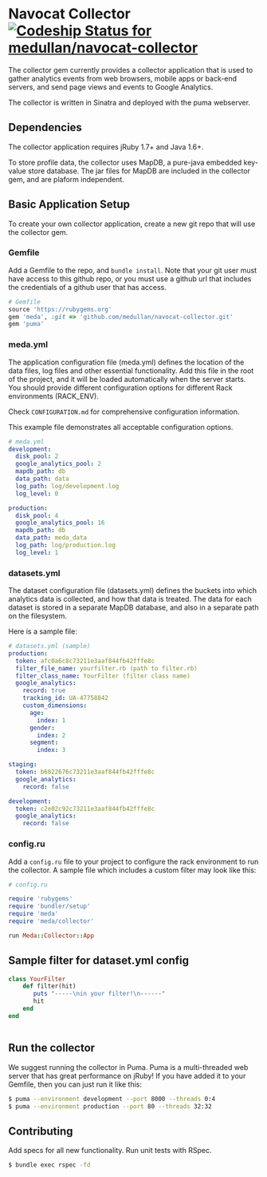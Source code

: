 # Navocat Collector [ ![Codeship Status for medullan/navocat-collector](https://codeship.com/projects/257cb380-5615-0132-3f01-16afe4cead14/status?branch=master)](https://codeship.com/projects/49450)

The collector gem currently provides a collector application that is used to gather analytics events from web browsers, mobile apps or back-end servers, and send page views and events to Google Analytics.

The collector is written in Sinatra and deployed with the puma webserver.

## Dependencies

The collector application requires jRuby 1.7+ and Java 1.6+.

To store profile data, the collector uses MapDB, a pure-java embedded key-value store database. The jar files for MapDB are included in the collector gem, and are plaform independent.

## Basic Application Setup

To create your own collector application, create a new git repo that will use the collector gem.

### Gemfile

Add a Gemfile to the repo, and `bundle install`. Note that your git user must have access to this github repo, or you must use a github url that includes the credentials of a github user that has access.

```ruby
# Gemfile
source 'https://rubygems.org'
gem 'meda', :git => 'github.com/medullan/navocat-collector.git'
gem 'puma'
```

### meda.yml

The application configuration file (meda.yml) defines the location of the data files, log files and other essential functionality. Add this file in the root of the project, and it will be loaded automatically when the server starts. You should provide different configuration options for different Rack environments (RACK_ENV).

Check `CONFIGURATION.md` for comprehensive configuration information.

This example file demonstrates all acceptable configuration options.

```yaml
# meda.yml
development:
  disk_pool: 2
  google_analytics_pool: 2
  mapdb_path: db
  data_path: data
  log_path: log/development.log
  log_level: 0

production:
  disk_pool: 4
  google_analytics_pool: 16
  mapdb_path: db
  data_path: meda_data
  log_path: log/production.log
  log_level: 1
```

### datasets.yml

The dataset configuration file (datasets.yml) defines the buckets into which analytics data is collected, and how that data is treated. The data for each dataset is stored in a separate MapDB database, and also in a separate path on the filesystem.

Here is a sample file:

```yaml
# datasets.yml (sample)
production:
  token: afc0a6c8c73211e3aaf844fb42fffe8c
  filter_file_name: yourfilter.rb (path to filter.rb)
  filter_class_name: YourFilter (filter class name)
  google_analytics:
    record: true
    tracking_id: UA-47758842
    custom_dimensions:
      age:
        index: 1
      gender:
        index: 2
      segment:
        index: 3

staging:
  token: b6822676c73211e3aaf844fb42fffe8c
  google_analytics:
    record: false

development:
  token: c2e02c92c73211e3aaf844fb42fffe8c
  google_analytics:
    record: false
```

### config.ru

Add a `config.ru` file to your project to configure the rack environment to run the collector. 
A sample file which includes a custom filter may look like this:

```ruby
# config.ru

require 'rubygems'
require 'bundler/setup'
require 'meda'
require 'meda/collector'

run Meda::Collector::App
```

## Sample filter for dataset.yml config
```ruby
class YourFilter 
	def filter(hit) 
	   puts "-----\nin your filter!\n------"
	   hit
	end
end



```

## Run the collector

We suggest running the collector in Puma. Puma is a multi-threaded web server that has great performance on jRuby! If you have added it to your Gemfile, then you can just run it like this:

```bash
$ puma --environment development --port 8000 --threads 0:4
$ puma --environment production --port 80 --threads 32:32
```

## Contributing

Add specs for all new functionality. Run unit tests with RSpec.

```bash
$ bundle exec rspec -fd
```

